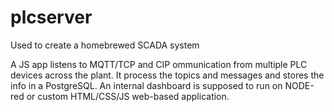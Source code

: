 # plcserver
Used to create a homebrewed SCADA system

A JS app listens to MQTT/TCP and CIP ommunication from multiple PLC devices across the plant. It process the topics and messages
and stores the info in a PostgreSQL.
An internal dashboard is supposed to run on NODE-red or custom HTML/CSS/JS web-based application.
